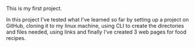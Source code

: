 This is my first project.

In this project I've tested what I've learned so far by setting up a project on GitHub, cloning it to my linux machine, using CLI to create the directories and files needed, using links and finally I've created 3 web pages for food recipes. 
